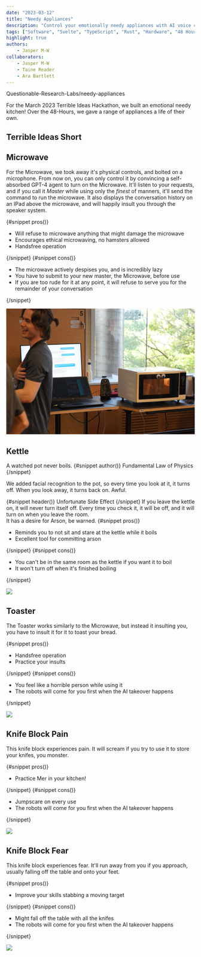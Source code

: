 ```yaml
---
date: "2023-03-12"
title: "Needy Appliances"
description: "Control your emotionally needy appliances with AI voice controls."
tags: ["Software", "Svelte", "TypeScript", "Rust", "Hardware", "48 Hours", "Terrible Ideas"]
highlight: true
authors:
    - Jasper M-W
collaborators:
    - Jasper M-W
    - Taine Reader
    - Ara Bartlett
---
```


<script lang="ts">
    import MarkdownLink from "$md/MarkdownLink.svelte";
    import YoutubeEmbed from "$md/YoutubeEmbed.svelte";
    import FancyQuote from "$md/FancyQuote.svelte";
    import HighlightedBlock from "$md/HighlightedBlock.svelte";
    import ProConTable from "$md/ProConTable.svelte";
    import RedactedText from "$md/RedactedText.svelte";
</script>

<MarkdownLink href="https://github.com/Questionable-Research-Labs/needy-appliances">Questionable-Research-Labs/needy-appliances</MarkdownLink>


For the March 2023 Terrible Ideas Hackathon, we built an emotional needy kitchen! Over the 48-Hours, we gave a range of appliances a life of their own.

## Terrible Ideas Short
<YoutubeEmbed shortMode videoID="XGskjGUyzsw"/>

## Microwave
For the Microwave, we took away it's physical controls, and bolted on a microphone. From now on, you can only control it by convincing a self-absorbed GPT-4 agent to turn on the Microwave. It'll listen to your requests, and if you call it *Master* while using only the *finest* of manners, it'll send the command to run the microwave. It also displays the conversation history on an IPad above the microwave, and will happily insult you through the speaker system.


<ProConTable>
    {#snippet pros()}<ul>
        <li>Will refuse to microwave anything that might damage the microwave</li>
        <li>Encourages ethical microwaving, no hamsters allowed</li>
        <li>Handsfree operation</li>
    </ul>{/snippet}
    {#snippet cons()}<ul>
        <li>The microwave actively despises you, and is incredibly lazy</li>
        <li>You have to submit to your new master, the Microwave, before use</li>
        <li>If you are too rude for it at any point, it will refuse to serve you for the remainder of your conversation</li>
    </ul>{/snippet}
</ProConTable>

![](./Microwave.jpg)

## Kettle
<FancyQuote>
    A watched pot never boils.
    {#snippet author()}
    <span>Fundamental Law of Physics</span>
    {/snippet}
</FancyQuote>

We added facial recognition to the pot, so every time you look at it, it turns off. When you look away, it turns back on. Awful.

<HighlightedBlock style="warning">
    {#snippet header()}
    <span>Unfortunate Side Effect</span>
    {/snippet}
    If you leave the kettle on, it will never turn itself off.
    Every time you check it, it will be off, and it will turn on when you leave the room.
    <br/>
    It has a desire for Arson, be warned.
</HighlightedBlock>

<ProConTable>
    {#snippet pros()}
    <ul>
        <li>Reminds you to not sit and stare at the kettle while it boils</li>
        <li>Excellent tool for committing arson</li>
    </ul>
    {/snippet}
    {#snippet cons()}
    <ul>
        <li>You can't be in the same room as the kettle if you want it to boil</li>
        <li>It won't turn off when it's finished boiling</li>
    </ul>
    {/snippet}
</ProConTable>

![](./Kettle.jpg)


## Toaster

The Toaster works similarly to the Microwave, but instead it insulting you, you have to insult it for it to toast your bread.

<ProConTable>
    {#snippet pros()}<ul>
        <li>Handsfree operation</li>
        <li>Practice your insults</li>
    </ul>{/snippet}
    {#snippet cons()}<ul>
        <li>You feel like a horrible person while using it</li>
        <li>The robots will come for you first when the AI takeover happens</li>
    </ul>{/snippet}
</ProConTable>

![](./Toaster.jpg)

## Knife Block Pain
This knife block experiences pain. It will scream if you try to use it to store your knifes, you monster.

<ProConTable>
    {#snippet pros()}<ul>
        <li>Practice M<RedactedText length={3}/>er in your kitchen!</li>
    </ul>{/snippet}
    {#snippet cons()}<ul>
        <li>Jumpscare on every use</li>
        <li>The robots will come for you first when the AI takeover happens</li>
    </ul>{/snippet}
</ProConTable>

![](./KinfeBlockPain.jpg)

## Knife Block Fear
This knife block experiences fear. It'll run away from you if you approach, usually falling off the table and onto your feet.

<ProConTable>
    {#snippet pros()}<ul>
        <li>Improve your skills stabbing a moving target</li>
    </ul>{/snippet}
    {#snippet cons()}<ul>
        <li>Might fall off the table with all the knifes</li>
        <li>The robots will come for you first when the AI takeover happens</li>
    </ul>{/snippet}
</ProConTable>

![](./KnifeBlockFear.jpg)